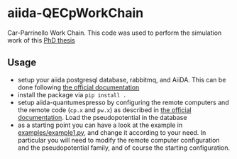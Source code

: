 # aiida-QECpWorkChain

Car-Parrinello Work Chain. This code was used to perform the simulation work of this [PhD thesis](https://iris.sissa.it/handle/20.500.11767/130650)

## Usage

 - setup your aiida postgresql database, rabbitmq, and AiiDA. This can be done following [the official documentation](https://aiida.readthedocs.io/projects/aiida-core/en/latest/intro/install_conda.html#intro-get-started-conda-install)
 - install the package via `pip install .`
 - setup aiida-quantumespresso by configuring the remote computers and the remote code (`cp.x` and `pw.x`) as described in [the official documentation](https://aiida-quantumespresso.readthedocs.io/en/latest/installation/index.html). Load the pseudopotential in the database
 - as a starting point you can have a look at the example in [examples/example1.py](examples/example1.py), and change it according to your need. In particular you will need to modify the remote computer configuration and the pseudopotential family, and of course the starting configuration.